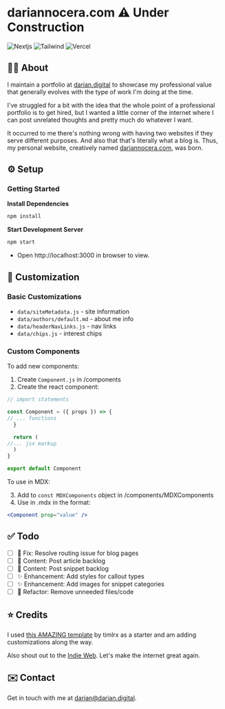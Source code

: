 # dariannocera.com ⚠️ Under Construction

![Nextjs](https://img.shields.io/badge/next.js-000000?style=for-the-badge&logo=nextdotjs&logoColor=white) ![Tailwind](https://img.shields.io/badge/Tailwind_CSS-38B2AC?style=for-the-badge&logo=tailwind-css&logoColor=white) ![Vercel](https://img.shields.io/badge/Vercel-000000?style=for-the-badge&logo=vercel&logoColor=white)

## 👋🏼 About

I maintain a portfolio at [darian.digital](https://darian.digital) to showcase my professional value that generally evolves with the type of work I'm doing at the time.

I've struggled for a bit with the idea that the whole point of a professional portfolio is to get hired, but I wanted a little corner of the internet where I can post unrelated thoughts and pretty much do whatever I want.

It occurred to me there's nothing wrong with having two websites if they serve different purposes. And also that that's literally what a blog is. Thus, my personal website, creatively named [dariannocera.com](dariannocera.com), was born.

## ⚙️ Setup

### Getting Started

**Install Dependencies**

```bash
npm install
```

**Start Development Server**

```bash
npm start
```

- Open http://localhost:3000 in browser to view.

## 🎨 Customization

### Basic Customizations

- `data/siteMetadata.js` - site information
- `data/authors/default.md` - about me info
- `data/headerNavLinks.js` - nav links
- `data/chips.js` - interest chips

### Custom Components

To add new components:

1. Create `Component.js` in /components
2. Create the react component:

```js
// import statements

const Component = ({ props }) => {
// ... functions
  }

  return (
//... jsx markup
  )
}

export default Component
```

To use in MDX:

3. Add to `const MDXComponents` object in /components/MDXComponents
4. Use in .mdx in the format:

```jsx
<Component prop="value" />
```

## ✅ Todo

- [ ] 🐞 Fix: Resolve routing issue for blog pages
- [ ] 📝 Content: Post article backlog
- [ ] 📝 Content: Post snippet backlog
- [ ] ✨ Enhancement: Add styles for callout types
- [ ] ✨ Enhancement: Add images for snippet categories
- [ ] 🧹 Refactor: Remove unneeded files/code

## ⭐️ Credits

I used [this AMAZING template](https://github.com/timlrx/tailwind-nextjs-starter-blog) by timlrx as a starter and am adding customizations along the way.

Also shout out to the [Indie Web](https://indieweb.org/). Let's make the internet great again.

## ✉️ Contact

Get in touch with me at [darian@darian.digital](mailto:darian@darian.digital).
